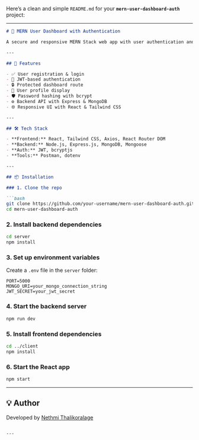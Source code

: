 Here’s a clean and simple `README.md` for your **`mern-user-dashboard-auth`** project:

---

```markdown
# 🔐 MERN User Dashboard with Authentication

A secure and responsive MERN Stack web app with user authentication and a personalized dashboard. Users can register, log in, and access protected routes. Built with **React**, **Tailwind CSS**, **Node.js**, **Express**, **MongoDB**, **JWT**, and **bcrypt**, it's a modern starter for full-stack apps.

---

## 🚀 Features

- ✅ User registration & login
- 🔐 JWT-based authentication
- 🔒 Protected dashboard route
- 🧾 User profile display
- 🛡️ Password hashing with bcrypt
- ⚙️ Backend API with Express & MongoDB
- 🌐 Responsive UI with React & Tailwind CSS

---

## 🛠️ Tech Stack

- **Frontend:** React, Tailwind CSS, Axios, React Router DOM
- **Backend:** Node.js, Express.js, MongoDB, Mongoose
- **Auth:** JWT, bcryptjs
- **Tools:** Postman, dotenv

---

## 📦 Installation

### 1. Clone the repo

```bash
git clone https://github.com/your-username/mern-user-dashboard-auth.git
cd mern-user-dashboard-auth
```

### 2. Install backend dependencies

```bash
cd server
npm install
```

### 3. Set up environment variables

Create a `.env` file in the `server` folder:

```env
PORT=5000
MONGO_URI=your_mongo_connection_string
JWT_SECRET=your_jwt_secret
```

### 4. Start the backend server

```bash
npm run dev
```

### 5. Install frontend dependencies

```bash
cd ../client
npm install
```

### 6. Start the React app

```bash
npm start
```

---
 

## 💡 Author

Developed by [Nethmi Thalikoralage](https://github.com/nethmiTk)
```

---

 
